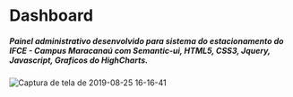 <h1>Dashboard</h1>
<h5>Painel administrativo desenvolvido para sistema do estacionamento do IFCE - Campus Maracanaú com Semantic-ui, HTML5, CSS3, Jquery, Javascript, Graficos do HighCharts. </h5>

![Captura de tela de 2019-08-25 16-16-41](https://user-images.githubusercontent.com/32069720/63654762-13cf2180-c755-11e9-8e4b-fbf67a9f44e4.png)

